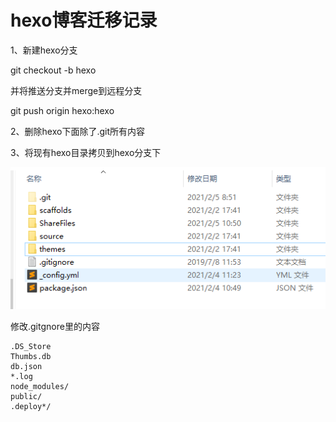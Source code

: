# hexo博客迁移记录





1、新建hexo分支

git checkout -b hexo

并将推送分支并merge到远程分支

git push origin hexo:hexo



2、删除hexo下面除了.git所有内容





3、将现有hexo目录拷贝到hexo分支下

![image-20210205105140194](hexo博客迁移记录/image-20210205105140194.png)



修改.gitgnore里的内容

```
.DS_Store
Thumbs.db
db.json
*.log
node_modules/
public/
.deploy*/
```

